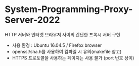 # System-Programming-Proxy-Server-2022

HTTP 서버와 인터넷 브라우저 사이의 간단한 프록시 서버 구현

- 사용 환경 : Ubuntu 16.04.5 / Firefox browser
- openssl/sha.h를 사용하여 컴파일 시 유의(makefile 참고)
- HTTPS 프로토콜을 사용하는 페이지는 사용 불가 (port 번호 상이)
